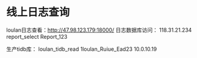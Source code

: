 # 线上日志查询

loulan日志查看：http://47.98.123.179:18000/
日志数据库访问：
118.31.21.234
report_select
Report_123

生产tidb库：
loulan_tidb_read
1loulan_Ruiue_Ead23
10.0.10.19

